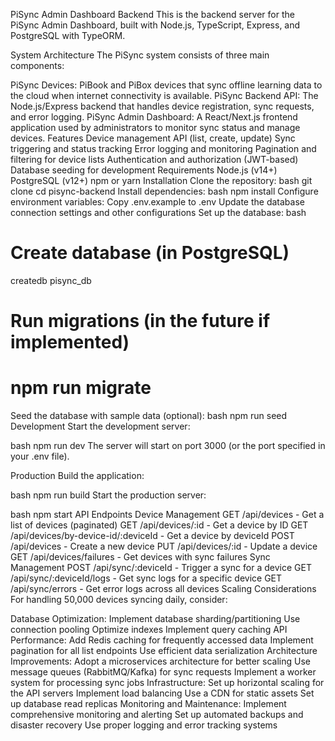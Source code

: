 PiSync Admin Dashboard Backend
This is the backend server for the PiSync Admin Dashboard, built with Node.js, TypeScript, Express, and PostgreSQL with TypeORM.

System Architecture
The PiSync system consists of three main components:

PiSync Devices: PiBook and PiBox devices that sync offline learning data to the cloud when internet connectivity is available.
PiSync Backend API: The Node.js/Express backend that handles device registration, sync requests, and error logging.
PiSync Admin Dashboard: A React/Next.js frontend application used by administrators to monitor sync status and manage devices.
Features
Device management API (list, create, update)
Sync triggering and status tracking
Error logging and monitoring
Pagination and filtering for device lists
Authentication and authorization (JWT-based)
Database seeding for development
Requirements
Node.js (v14+)
PostgreSQL (v12+)
npm or yarn
Installation
Clone the repository:
bash
git clone <repository-url>
cd pisync-backend
Install dependencies:
bash
npm install
Configure environment variables:
Copy .env.example to .env
Update the database connection settings and other configurations
Set up the database:
bash
# Create database (in PostgreSQL)
createdb pisync_db

# Run migrations (in the future if implemented)
# npm run migrate
Seed the database with sample data (optional):
bash
npm run seed
Development
Start the development server:

bash
npm run dev
The server will start on port 3000 (or the port specified in your .env file).

Production
Build the application:

bash
npm run build
Start the production server:

bash
npm start
API Endpoints
Device Management
GET /api/devices - Get a list of devices (paginated)
GET /api/devices/:id - Get a device by ID
GET /api/devices/by-device-id/:deviceId - Get a device by deviceId
POST /api/devices - Create a new device
PUT /api/devices/:id - Update a device
GET /api/devices/failures - Get devices with sync failures
Sync Management
POST /api/sync/:deviceId - Trigger a sync for a device
GET /api/sync/:deviceId/logs - Get sync logs for a specific device
GET /api/sync/errors - Get error logs across all devices
Scaling Considerations
For handling 50,000 devices syncing daily, consider:

Database Optimization:
Implement database sharding/partitioning
Use connection pooling
Optimize indexes
Implement query caching
API Performance:
Add Redis caching for frequently accessed data
Implement pagination for all list endpoints
Use efficient data serialization
Architecture Improvements:
Adopt a microservices architecture for better scaling
Use message queues (RabbitMQ/Kafka) for sync requests
Implement a worker system for processing sync jobs
Infrastructure:
Set up horizontal scaling for the API servers
Implement load balancing
Use a CDN for static assets
Set up database read replicas
Monitoring and Maintenance:
Implement comprehensive monitoring and alerting
Set up automated backups and disaster recovery
Use proper logging and error tracking systems

